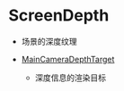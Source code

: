 # ScreenDepth

* 场景的深度纹理

* [MainCameraDepthTarget](../../../crates/pi_scene_context/src/scene/pass_render_target.rs)
  * 深度信息的渲染目标
